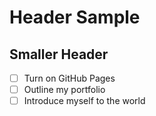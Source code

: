 # Header Sample 
## Smaller Header

- [ ] Turn on GitHub Pages
- [ ] Outline my portfolio
- [ ] Introduce myself to the world
